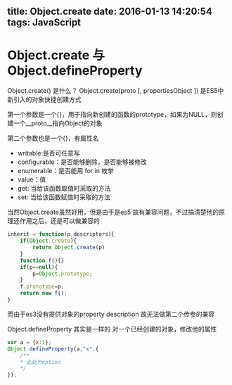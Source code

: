 title: Object.create
date: 2016-01-13 14:20:54
tags: JavaScript
---
# Object.create 与 Object.defineProperty
Object.create() 是什么？
Object.create(proto [, propertiesObject ]) 是ES5中新引入的对象快捷创建方式

第一个参数是一个{}，用于指向新创建的函数的prototype，如果为NULL，则创建一个__proto__指向Object的对象

第二个参数也是一个{}，有属性名
* writable:是否可任意写
* configurable：是否能够删除，是否能够被修改
* enumerable：是否能用 for in 枚举
* value：值
* get: 当给该函数取值时采取的方法
* set: 当给该函数赋值时采取的方法

当然Object.create虽然好用，但是由于是es5 故有兼容问题，不过搞清楚他的原理还作用之后，还是可以做兼容的
```javascript
inherit = function(p,descriptors){
	if(Object.create){
		return Object.create(p)
	}
	function f(){}
	if(p==null){
		p=Object.prototype;
	}
	f.prototype=p;
	return new f();
}
```
而由于es3没有提供对象的property description 故无法做第二个传参的兼容

Object.defineProperty 其实是一样的
对一个已经创建的对象，修改他的属性
```javascript
var a = {x:1};
Object.defineProperty(a,"x",{
	/**
	* 此处为option
	*/
});
```